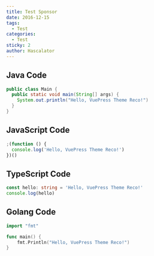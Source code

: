 ```yaml
---
title: Test Sponsor
date: 2016-12-15
tags:
  - Test
categories:
  - Test
sticky: 2
author: Hascalator
---
```


## Java Code

```java {3}
public class Main {
  public static void main(String[] args) {
    System.out.println("Hello, VuePress Theme Reco!")
  }
}
```

## JavaScript Code

```js {2}
;(function () {
  console.log('Hello, VuePress Theme Reco!')
})()
```

## TypeScript Code

```ts {1}
const hello: string = 'Hello, VuePress Theme Reco!'
console.log(hello)
```

## Golang Code

```go {4}
import "fmt"

func main() {
    fmt.Println("Hello, VuePress Theme Reco!")
}

```

